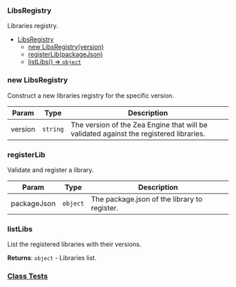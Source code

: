 <a name="LibsRegistry"></a>

### LibsRegistry
Libraries registry.



* [LibsRegistry](#LibsRegistry)
    * [new LibsRegistry(version)](#new-LibsRegistry)
    * [registerLib(packageJson)](#registerLib)
    * [listLibs() ⇒ <code>object</code>](#listLibs)

<a name="new_LibsRegistry_new"></a>

### new LibsRegistry
Construct a new libraries registry for the specific version.


| Param | Type | Description |
| --- | --- | --- |
| version | <code>string</code> | The version of the Zea Engine that will be validated against the registered libraries. |

<a name="LibsRegistry+registerLib"></a>

### registerLib
Validate and register a library.



| Param | Type | Description |
| --- | --- | --- |
| packageJson | <code>object</code> | The package.json of the library to register. |

<a name="LibsRegistry+listLibs"></a>

### listLibs
List the registered libraries with their versions.


**Returns**: <code>object</code> - Libraries list.  


### [Class Tests](api/./LibsRegistry.test)